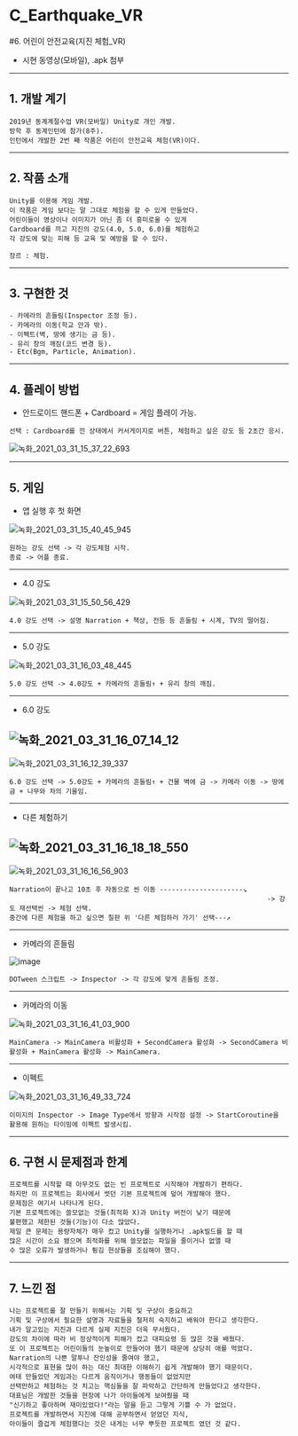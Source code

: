 # C_Earthquake_VR
#6. 어린이 안전교육(지진 체험_VR)

- 시현 동영상(모바일), .apk 첨부

--------------------------------------------------------------------------------------------------------------------------------------------------------------------------------

## 1. 개발 계기

```
2019년 동계계절수업 VR(모바일) Unity로 개인 개발.
방학 후 동계인턴에 참가(8주).
인턴에서 개발한 2번 째 작품은 어린이 안전교육 체험(VR)이다.
```

--------------------------------------------------------------------------------------------------------------------------------------------------------------------------------

## 2. 작품 소개

```
Unity를 이용해 게임 개발.
이 작품은 게임 보다는 말 그대로 체험을 할 수 있게 만들었다.
어린이들이 영상이나 이미지가 아닌 좀 더 흥미로울 수 있게 
Cardboard를 끼고 지진의 강도(4.0, 5.0, 6.0)를 체험하고
각 강도에 맞는 피해 등 교육 및 예방을 할 수 있다.

장르 : 체험.
```

--------------------------------------------------------------------------------------------------------------------------------------------------------------------------------

## 3. 구현한 것

```
- 카메라의 흔들림(Inspector 조정 등).
- 카메라의 이동(학교 안과 밖).
- 이펙트(벽, 땅에 생기는 금 등).
- 유리 창의 깨짐(코드 변경 등).
- Etc(Bgm, Particle, Animation).
```

--------------------------------------------------------------------------------------------------------------------------------------------------------------------------------

## 4. 플레이 방법

- 안드로이드 핸드폰 + Cardboard = 게임 플레이 가능.

```
선택 : Cardboard를 낀 상태에서 커서게이지로 버튼, 체험하고 싶은 강도 등 2초간 응시. 
```

![녹화_2021_03_31_15_37_22_693](https://user-images.githubusercontent.com/81169838/113100922-06ceba00-9237-11eb-9fe7-3a946e65302f.gif)

--------------------------------------------------------------------------------------------------------------------------------------------------------------------------------

## 5. 게임

- 앱 실행 후 첫 화면

![녹화_2021_03_31_15_40_45_945](https://user-images.githubusercontent.com/81169838/113101315-878db600-9237-11eb-9e72-f211444e7903.gif)

```
원하는 강도 선택 -> 각 강도체험 시작.
종료 -> 어플 종료.
```

--------------------------------------------------------------------------------------------------------------------------------------------------------------------------------

- 4.0 강도

![녹화_2021_03_31_15_50_56_429](https://user-images.githubusercontent.com/81169838/113102372-ebfd4500-9238-11eb-9c3b-9ac67978b7ed.gif)

```
4.0 강도 선택 -> 설명 Narration + 책상, 전등 등 흔들림 + 시계, TV의 떨어짐.
```

--------------------------------------------------------------------------------------------------------------------------------------------------------------------------------

- 5.0 강도

![녹화_2021_03_31_16_03_48_445](https://user-images.githubusercontent.com/81169838/113103807-b5282e80-923a-11eb-9364-51f623f93c5e.gif)

```
5.0 강도 선택 -> 4.0강도 + 카메라의 흔들림↑ + 유리 창의 깨짐.
```

--------------------------------------------------------------------------------------------------------------------------------------------------------------------------------

- 6.0 강도

![녹화_2021_03_31_16_07_14_12](https://user-images.githubusercontent.com/81169838/113104174-31227680-923b-11eb-9bbe-6e0f29d0904d.gif)
--------------------------------------------------------------------------------------------------------------------------------------------------------------------------------
![녹화_2021_03_31_16_12_39_337](https://user-images.githubusercontent.com/81169838/113104958-0d136500-923c-11eb-886a-c41087f91b6c.gif)

```
6.0 강도 선택 -> 5.0강도 + 카메라의 흔들림↑ + 건물 벽에 금 -> 카메라 이동 -> 땅에 금 + 나무와 차의 기울임.
```

--------------------------------------------------------------------------------------------------------------------------------------------------------------------------------

- 다른 체험하기

![녹화_2021_03_31_16_18_18_550](https://user-images.githubusercontent.com/81169838/113105656-c8d49480-923c-11eb-8b1d-f60576141398.gif)
--------------------------------------------------------------------------------------------------------------------------------------------------------------------------------
![녹화_2021_03_31_16_16_56_903](https://user-images.githubusercontent.com/81169838/113105481-93c84200-923c-11eb-8668-5e52eee5fb48.gif)

```
Narration이 끝나고 10초 후 자동으로 씬 이동 ---------------------↘
                                                                 -> 강도 재선택씬 -> 체험 선택.
중간에 다른 체험을 하고 싶으면 칠판 위 '다른 체험하러 가기' 선택---↗
```

--------------------------------------------------------------------------------------------------------------------------------------------------------------------------------

- 카메라의 흔들림

![image](https://user-images.githubusercontent.com/81169838/113107282-b3f90080-923e-11eb-91ca-b470cea7cc40.png)

```
DOTween 스크립트 -> Inspector -> 각 강도에 맞게 흔들림 조정.
```

--------------------------------------------------------------------------------------------------------------------------------------------------------------------------------

- 카메라의 이동

![녹화_2021_03_31_16_41_03_900](https://user-images.githubusercontent.com/81169838/113108576-14d50880-9240-11eb-8da4-70b7e2dc7898.gif)

```
MainCamera -> MainCamera 비활성화 + SecondCamera 활성화 -> SecondCamera 비활성화 + MainCamera 활성화 -> MainCamera.
```

--------------------------------------------------------------------------------------------------------------------------------------------------------------------------------

- 이펙트

![녹화_2021_03_31_16_49_33_724](https://user-images.githubusercontent.com/81169838/113109622-1d7a0e80-9241-11eb-9ee4-0e4c98322179.gif)

```
이미지의 Inspector -> Image Type에서 방향과 시작점 설정 -> StartCoroutine을 활용해 원하는 타이밍에 이펙트 발생시킴.
```

--------------------------------------------------------------------------------------------------------------------------------------------------------------------------------

## 6. 구현 시 문제점과 한계

```
프로젝트를 시작할 때 아무것도 없는 빈 프로젝트로 시작해야 개발하기 편하다.
하지만 이 프로젝트는 회사에서 썻던 기본 프로젝트에 덮어 개발해야 했다.
문제점은 여기서 나타나게 된다.
기본 프로젝트에는 쓸모없는 것들(최적화 X)과 Unity 버전이 낮기 때문에
불편했고 제한된 것들(기능)이 다소 많았다.
제일 큰 문제는 용량자체가 매우 컸고 Unity를 실행하거나 .apk빌드를 할 때
많은 시간이 소요 됐으며 최적화를 위해 쓸모없는 파일을 줄이거나 없앨 때
수 많은 오류가 발생하거나 튕김 현상들을 조심해야 했다.
```

--------------------------------------------------------------------------------------------------------------------------------------------------------------------------------

## 7. 느낀 점

```
나는 프로젝트를 잘 만들기 위해서는 기획 및 구상이 중요하고
기획 및 구상에서 필요한 설명과 자료들을 철저히 숙지하고 배워야 한다고 생각한다.
내가 알고있는 지진과 다르게 실제 지진은 더욱 무서웠다.
강도의 차이에 따라 비 정상적이게 피해가 컸고 대피요령 등 많은 것을 배웠다.
또 이 프로젝트는 어린이들의 눈높이로 만들어야 했기 때문에 상당히 애를 먹었다.
Narration의 나쁜 말투나 잔인성을 줄여야 했고,
시각적으로 표현을 많이 하는 대신 최대한 이해하기 쉽게 개발해야 했기 때문이다.
여태 만들었던 게임과는 다르게 움직이거나 행동들이 없었지만
선택만하고 체험하는 것 치고는 핵심들을 잘 파악하고 간단하게 만들었다고 생각한다.
대표님은 개발한 것들을 현장에 나가 아이들에게 보여줬을 때
"신기하고 좋아하며 재미있었다!"라는 말을 듣고 그렇게 기쁠 수 가 없었다.
프로젝트를 개발하면서 지진에 대해 공부하면서 얻었던 지식,
아이들이 즐겁게 체험했다는 것은 내게는 너무 뿌듯한 프로젝트 였던 것 같다.
```

